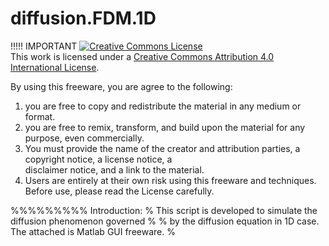 # diffusion.FDM.1D

!!!!! IMPORTANT
 <a rel="license" href="http://creativecommons.org/licenses/by/4.0/"><img alt="Creative Commons License" style="border-width:0" src="https://i.creativecommons.org/l/by/4.0/88x31.png" /></a><br />This work is licensed under a <a rel="license" href="http://creativecommons.org/licenses/by/4.0/">Creative Commons Attribution 4.0 International License</a>.

By using this freeware, you are agree to the following:
   1. you are free to copy and redistribute the material in any medium or format.
   2. you are free to remix, transform, and build upon the material for any purpose, even commercially.
   3. You must provide the name of the creator and attribution parties, a copyright notice, a license notice, a  
      disclaimer notice, and a link to the material.
   4. Users are entirely at their own risk using this freeware and techniques. 
 Before use, please read the License carefully.

 
%%%%%%%%% Introduction:
% This script is developed to simulate the diffusion phenomenon governed %
% by the diffusion equation in 1D case. The attached is Matlab GUI freeware.      % 

